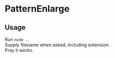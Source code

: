 # PatternEnlarge
 
## Usage
Run `node .`.  
Supply filename when asked, including extension.  
Pray it works.  
